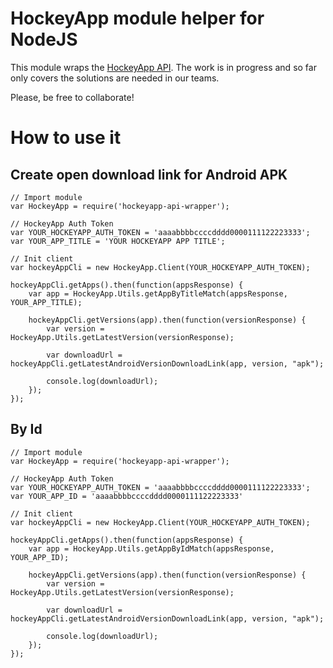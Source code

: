 # HockeyApp module helper for NodeJS
 
This module wraps the [HockeyApp API](http://support.hockeyapp.net/kb/api). The work is in progress and so far only covers the solutions are needed in our teams.

Please, be free to collaborate!

# How to use it

## Create open download link for Android APK

```
// Import module
var HockeyApp = require('hockeyapp-api-wrapper');

// HockeyApp Auth Token
var YOUR_HOCKEYAPP_AUTH_TOKEN = 'aaaabbbbccccdddd0000111122223333';
var YOUR_APP_TITLE = 'YOUR HOCKEYAPP APP TITLE';

// Init client
var hockeyAppCli = new HockeyApp.Client(YOUR_HOCKEYAPP_AUTH_TOKEN);

hockeyAppCli.getApps().then(function(appsResponse) {
    var app = HockeyApp.Utils.getAppByTitleMatch(appsResponse, YOUR_APP_TITLE);

    hockeyAppCli.getVersions(app).then(function(versionResponse) {
        var version = HockeyApp.Utils.getLatestVersion(versionResponse);

        var downloadUrl = hockeyAppCli.getLatestAndroidVersionDownloadLink(app, version, "apk");

        console.log(downloadUrl);
    });
});
```

## By Id

```
// Import module
var HockeyApp = require('hockeyapp-api-wrapper');

// HockeyApp Auth Token
var YOUR_HOCKEYAPP_AUTH_TOKEN = 'aaaabbbbccccdddd0000111122223333';
var YOUR_APP_ID = 'aaaabbbbccccdddd0000111122223333'

// Init client
var hockeyAppCli = new HockeyApp.Client(YOUR_HOCKEYAPP_AUTH_TOKEN);

hockeyAppCli.getApps().then(function(appsResponse) {
    var app = HockeyApp.Utils.getAppByIdMatch(appsResponse, YOUR_APP_ID);

    hockeyAppCli.getVersions(app).then(function(versionResponse) {
        var version = HockeyApp.Utils.getLatestVersion(versionResponse);

        var downloadUrl = hockeyAppCli.getLatestAndroidVersionDownloadLink(app, version, "apk");

        console.log(downloadUrl);
    });
});
```